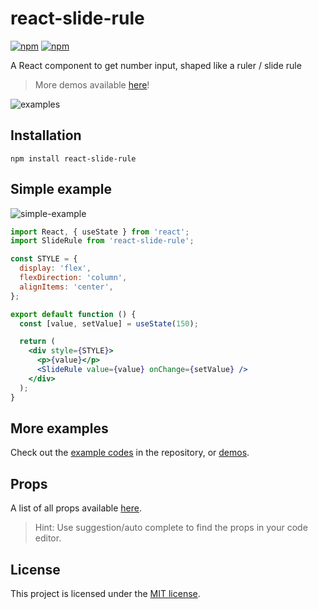 # react-slide-rule

[![npm](https://img.shields.io/npm/v/react-slide-rule.svg)](https://www.npmjs.com/package/react-slide-rule)
[![npm](https://img.shields.io/npm/l/react-slide-rule.svg)](https://www.npmjs.com/package/react-slide-rule)

A React component to get number input, shaped like a ruler / slide rule

> More demos available [here](https://loput12ouj35.github.io/React-slide-rule/)!

![examples](https://github.com/loput12ouj35/React-slide-rule/raw/main/docs/examples.gif)

## Installation

```shell
npm install react-slide-rule
```

## Simple example

![simple-example](https://github.com/loput12ouj35/React-slide-rule/raw/main/docs/simple-example.gif)

```jsx
import React, { useState } from 'react';
import SlideRule from 'react-slide-rule';

const STYLE = {
  display: 'flex',
  flexDirection: 'column',
  alignItems: 'center',
};

export default function () {
  const [value, setValue] = useState(150);

  return (
    <div style={STYLE}>
      <p>{value}</p>
      <SlideRule value={value} onChange={setValue} />
    </div>
  );
}
```

## More examples

Check out the [example codes](https://github.com/loput12ouj35/React-slide-rule/tree/main/example-demo-app/src/Examples) in the repository, or [demos](https://loput12ouj35.github.io/React-slide-rule/).

## Props

A list of all props available [here](https://github.com/loput12ouj35/React-slide-rule/tree/main/docs/props.md).

> Hint: Use suggestion/auto complete to find the props in your code editor.

## License

This project is licensed under the [MIT license](https://github.com/loput12ouj35/React-slide-rule/blob/main/LICENSE).
